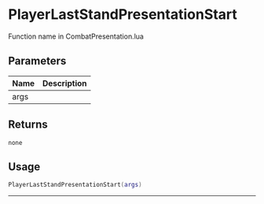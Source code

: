 # PlayerLastStandPresentationStart

Function name in CombatPresentation.lua

## Parameters

| Name | Description |
| ---- | ----------- |
| args |             |

## Returns

`none`

## Usage

```lua
PlayerLastStandPresentationStart(args)
```

---
